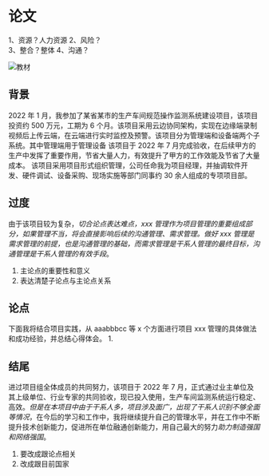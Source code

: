 # 论文

1、资源？人力资源
2、风险？  
3、整合？整体
4、沟通？

![教材](教材.md#002%20论文基础说明)

## 背景
2022 年 1 月，我参加了某省某市的生产车间规范操作监测系统建设项目，该项目投资约 500 万元，工期为 6 个月。该项目采用云边协同架构，实现在边缘端录制视频后上传云端，在云端进行实时监控及预警。该项目分为管理端和设备端两个子系统。其中管理端用于管理设备 该项目于 2022 年 7 月完成验收，在后续甲方的生产中发挥了重要作用，节省大量人力，有效提升了甲方的工作效能及节省了大量成本。
该项目采用项目形式组织管理，公司任命我为项目经理，并抽调软件开发、硬件调试、设备采购、现场实施等部门同事约 30 余人组成的专项项目部。
## 过度
由于该项目较为复杂，*切合论点表达难点，xxx 管理作为项目管理的重要组成部分，如果管理不当，将会直接影响后续的沟通管理、需求管理。做好 xxx 管理是需求管理的前提，也是沟通管理的基础，而需求管理是干系人管理的最终目标，沟通管理是干系人管理的有效手段*。
1. 主论点的重要性和意义
2. 表达清楚子论点与主论点关系

## 论点
下面我将结合项目实践，从 aaabbbcc 等 x 个方面进行项目 xxx 管理的具体做法和成功经验，并总结心得体会。
1. 


## 结尾
进过项目组全体成员的共同努力，该项目于 2022 年 7 月，正式通过业主单位及其上级单位、行业专家的共同验收，现已投入使用，生产车间监测系统运行稳定、高效。*但是在本项目中由于干系人多，项目涉及面广，出现了干系人识别不够全面等情况*，在今后的学习和工作中，我将继续提升自己的管理水平，并在工作中不断提升技术创新能力，促进所在单位融通创新能力，用自己最大的努力*助力制造强国和网络强国*。
1. 要改成跟论点相关
2. 改成跟目前国家